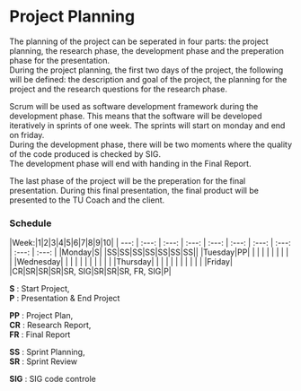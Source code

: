 # Project Planning
The planning of the project can be seperated in four parts: the project planning, the research phase, the development phase and the preperation phase for the presentation.  
During the project planning, the first two days of the project, the following will be defined: the description and goal of the project, the planning for the project and the research questions for the research phase.  

Scrum will be used as software development framework during the development phase. This means that the software will be developed iteratively in sprints of one week. The sprints will start on monday and end on friday.  
During the development phase, there will be two moments where the quality of the code produced is checked by SIG.  
The development phase will end with handing in the Final Report.

The last phase of the project will be the preperation for the final presentation. During this final presentation, the final product will be presented to the TU Coach and the client.

### Schedule
|Week:|1|2|3|4|5|6|7|8|9|10|
| ---: | :---: | :---: | :---: | :---: | :---: | :---: | :---: | :---: | :---: |
|Monday|S| |SS|SS|SS|SS|SS|SS|SS||
|Tuesday|PP| | | | | | | | | |
|Wednesday| | | | | | | | | | |
|Thursday| | | | | | | | | | |
|Friday| |CR|SR|SR|SR|SR, SIG|SR|SR|SR, FR, SIG|P|

**S** : Start Project,  
**P** : Presentation & End Project

**PP** : Project Plan,  
**CR** : Research Report,  
**FR** : Final Report

**SS** : Sprint Planning,  
**SR** : Sprint Review

**SIG** : SIG code controle
